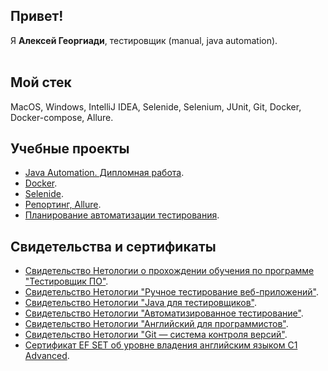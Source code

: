 ## **Привет!**<br>

Я **Алексей Георгиади**, тестировщик (manual, java automation).<br><br>

## **Мой стек**<br> 
MacOS, Windows, IntelliJ IDEA, Selenide, Selenium, JUnit, Git, Docker, Docker-compose, Allure.

## **Учебные проекты**
* [Java Automation. Дипломная работа](https://github.com/AlexGeorgiadi/qa-diploma).
* [Docker](https://github.com/AlexGeorgiadi/docker).
* [Selenide](https://github.com/AlexGeorgiadi/CardOrderSelenide).
* [Репортинг, Allure](https://github.com/AlexGeorgiadi/reporting).
* [Планирование автоматизации тестирования](https://github.com/AlexGeorgiadi/planning).

## **Свидетельства и сертификаты**
* [Свидетельство Нетологии о прохождении обучения по программе "Тестировщик ПО"](https://github.com/AlexGeorgiadi/aboutme#:~:text=12%20hours%20ago-,certificate.pdf,-Certificates%20added).
* [Свидетельство Нетологии "Ручное тестирование веб-приложений"](https://github.com/AlexGeorgiadi/aboutme#:~:text=certificate%2Dmanual.pdf).
* [Свидетельство Нетологии "Java для тестировщиков"](https://github.com/AlexGeorgiadi/aboutme#:~:text=certificate%2Djavaqa.pdf).
* [Свидетельство Нетологии "Автоматизированное тестирование"](https://github.com/AlexGeorgiadi/aboutme#:~:text=3%20hours%20ago-,certificate%2Dat.pdf,-Certificates%20added).
* [Свидетельство Нетологии "Английский для программистов"](https://github.com/AlexGeorgiadi/aboutme#:~:text=11%20hours%20ago-,certificate%2Deng.pdf,-Certificates%20added).
* [Свидетельство Нетологии "Git — система контроля версий"](https://github.com/AlexGeorgiadi/aboutme#:~:text=11%20hours%20ago-,certificate%2Dgit.pdf,-Certificates%20added%2C%20readme).
* [Сертификат EF SET об уровне владения английским языком C1 Advanced](https://github.com/AlexGeorgiadi/aboutme#:~:text=EF%20SET%20Certificate.pdf).